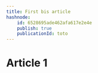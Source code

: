 ```yaml
---
title: First bis article
hashnode:
    id: 6528695ade462afa617e2e4e
    publish: true
    publicationId: toto
---
```


# Article 1